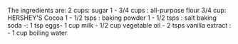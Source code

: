 The ingredients are:
 2 cups: sugar
1 - 3/4 cups : all-purpose flour
3/4 cup: HERSHEY'S Cocoa
1 - 1/2 tsps : baking powder
1 - 1/2 tsps : salt
baking soda -: 1 tsp
eggs- 1 cup
milk - 1/2 cup
vegetable oil - 2 tsps
vanilla extract : - 1 cup
boiling water
